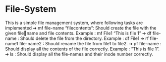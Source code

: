 # File-System

This is a simple file management system, where following tasks are implemented
➔ mf file-name “filecontents”: Should create the file with the given filename and file contents. 
Example : mf File1 “This is file 1”
➔ df file-name : Should delete the file from the directory.
Example : df File1
➔ rf file-name1 file-name2 : Should rename the file from file1 to file2.
➔ pf file-name : Should display all the contents of the file correctly. 
Example : “This is file 1”.
➔ ls : Should display all the file-names and their inode number 
correctly.

